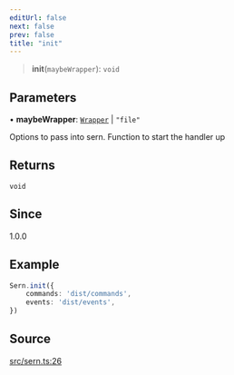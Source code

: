 ```yaml
---
editUrl: false
next: false
prev: false
title: "init"
---
```


> **init**(`maybeWrapper`): `void`

## Parameters

• **maybeWrapper**: [`Wrapper`](/v3/api/interfaces/wrapper/) \| `"file"`

Options to pass into sern.
Function to start the handler up

## Returns

`void`

## Since

1.0.0

## Example

```ts title="src/index.ts"
Sern.init({
    commands: 'dist/commands',
    events: 'dist/events',
})
```

## Source

[src/sern.ts:26](https://github.com/sern-handler/handler/blob/04c4625bfa2f746935f4a8cee62b77cdffd86684/src/sern.ts#L26)
